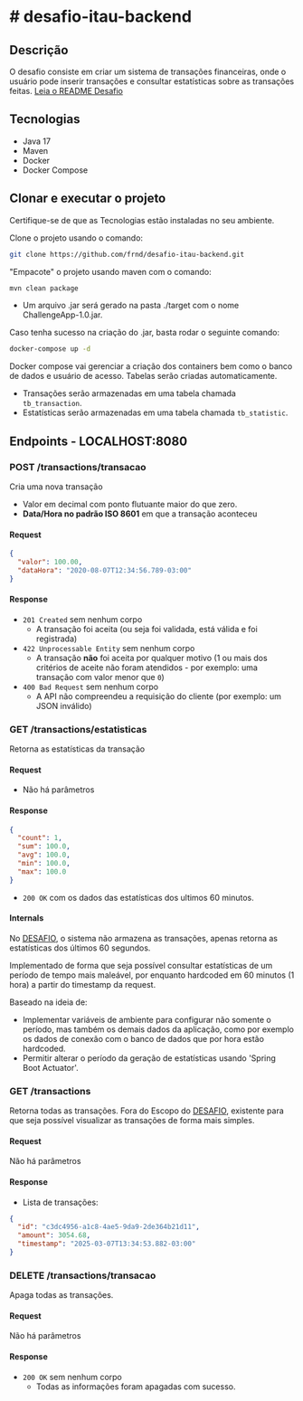 # # desafio-itau-backend

## Descrição

O desafio consiste em criar um sistema de transações financeiras, onde o usuário pode inserir transações e consultar estatísticas sobre as transações feitas.
[Leia o README Desafio](./README_Desafio.md)

## Tecnologias

- Java 17
- Maven
- Docker
- Docker Compose

## Clonar e executar o projeto
Certifique-se de que as Tecnologias estão instaladas no seu ambiente.

Clone o projeto usando o comando:
```bash
git clone https://github.com/frnd/desafio-itau-backend.git
```
"Empacote" o projeto usando maven com o comando:

```bash
mvn clean package
```
- Um arquivo .jar será gerado na pasta ./target com o nome ChallengeApp-1.0.jar.

Caso tenha sucesso na criação do .jar, basta rodar o seguinte comando:

```bash
docker-compose up -d
```

Docker compose vai gerenciar a criação dos containers bem como o banco de dados e usuário de acesso.
Tabelas serão criadas automaticamente.
- Transações serão armazenadas em uma tabela chamada `tb_transaction`.
- Estatísticas serão armazenadas em uma tabela chamada `tb_statistic`.

## Endpoints - LOCALHOST:8080

### POST /transactions/transacao
Cria uma nova transação
- Valor em decimal com ponto flutuante maior do que zero.
- **Data/Hora no padrão ISO 8601** em que a transação aconteceu
#### Request
```json
{
  "valor": 100.00,
  "dataHora": "2020-08-07T12:34:56.789-03:00"
}
```
#### Response
- `201 Created` sem nenhum corpo
  - A transação foi aceita (ou seja foi validada, está válida e foi registrada)
- `422 Unprocessable Entity` sem nenhum corpo
  - A transação **não** foi aceita por qualquer motivo (1 ou mais dos critérios de aceite não foram atendidos - por exemplo: uma transação com valor menor que `0`)
- `400 Bad Request` sem nenhum corpo
  - A API não compreendeu a requisição do cliente (por exemplo: um JSON inválido)

### GET /transactions/estatisticas
Retorna as estatísticas da transação

#### Request
- Não há parâmetros

#### Response
```json
{
  "count": 1,
  "sum": 100.0,
  "avg": 100.0,
  "min": 100.0,
  "max": 100.0
}
```
- `200 OK` com os dados das estatísticas dos ultimos 60 minutos.
#### Internals
No [DESAFIO](./README_Desafio.md), o sistema não armazena as transações, apenas retorna as estatísticas dos últimos 60 segundos.

Implementado de forma que seja possível consultar estatísticas de um período de tempo mais maleável, por enquanto hardcoded em 60 minutos (1 hora) a partir do timestamp da request.

Baseado na ideia de:
* Implementar variáveis de ambiente para configurar não somente o período, mas também os demais dados da aplicação, como por exemplo os dados de conexão com o banco de dados que por hora estão hardcoded.
* Permitir alterar o período da geração de estatísticas usando 'Spring Boot Actuator'.

### GET /transactions
Retorna todas as transações.
Fora do Escopo do [DESAFIO](./README_Desafio.md), existente para que seja possível visualizar as transações de forma mais simples.

#### Request
Não há parâmetros

#### Response
- Lista de transações:

```json 
{
  "id": "c3dc4956-a1c8-4ae5-9da9-2de364b21d11",
  "amount": 3054.68,
  "timestamp": "2025-03-07T13:34:53.882-03:00"
}
```

### DELETE /transactions/transacao
Apaga todas as transações.

#### Request
Não há parâmetros

#### Response
- `200 OK` sem nenhum corpo
  - Todas as informações foram apagadas com sucesso.